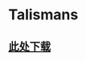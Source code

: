 # Talismans

## [此处下载](https://www.spigotmc.org/resources/1-16-1-17-%E2%9A%A1-talismans-%E2%98%84%EF%B8%8F-30-passive-effects-%E2%9C%85-craftable-and-collectable.87377/)

